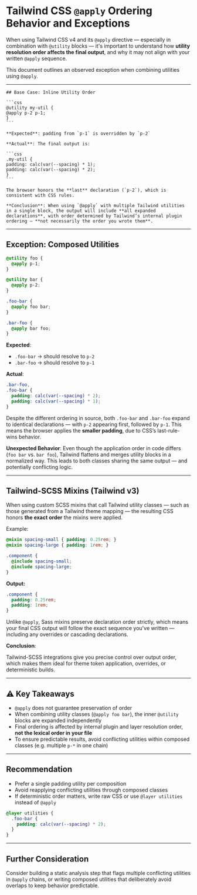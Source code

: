 # Tailwind CSS `@apply` Ordering Behavior and Exceptions

When using Tailwind CSS v4 and its `@apply` directive — especially in combination with `@utility` blocks — it's important to understand how **utility resolution order affects the final output**, and why it may not align with your written `@apply` sequence.

This document outlines an observed exception when combining utilities using `@apply`.

---

    ## Base Case: Inline Utility Order

    ```css
    @utility my-util {
    @apply p-2 p-1;
    }
    ```

    **Expected**: padding from `p-1` is overridden by `p-2`

    **Actual**: The final output is:

    ```css
    .my-util {
    padding: calc(var(--spacing) * 1);
    padding: calc(var(--spacing) * 2);
    }
    ```

    The browser honors the **last** declaration (`p-2`), which is consistent with CSS rules.

    **Conclusion**: When using `@apply` with multiple Tailwind utilities in a single block, the output will include **all expanded declarations**, with order determined by Tailwind’s internal plugin ordering — **not necessarily the order you wrote them**.

---

## Exception: Composed Utilities

```css
@utility foo {
  @apply p-1;
}

@utility bar {
  @apply p-2;
}

.foo-bar {
  @apply foo bar;
}

.bar-foo {
  @apply bar foo;
}
```

**Expected**:

* `.foo-bar` → should resolve to `p-2`
* `.bar-foo` → should resolve to `p-1`

**Actual**:

```css
.bar-foo,
.foo-bar {
  padding: calc(var(--spacing) * 2);
  padding: calc(var(--spacing) * 1);
}
```

Despite the different ordering in source, both `.foo-bar` and `.bar-foo` expand to identical declarations — with `p-2` appearing first, followed by `p-1`. This means the browser applies the **smaller padding**, due to CSS’s last-rule-wins behavior.

**Unexpected Behavior**:
Even though the application order in code differs (`foo bar` vs. `bar foo`), Tailwind flattens and merges utility blocks in a normalized way. This leads to both classes sharing the same output — and potentially conflicting logic.

---

## Tailwind-SCSS Mixins (Tailwind v3)

When using custom SCSS mixins that call Tailwind utility classes — such as those generated from a Tailwind theme mapping — the resulting CSS honors **the exact order** the mixins were applied.

Example:

```scss
@mixin spacing-small { padding: 0.25rem; }
@mixin spacing-large { padding: 1rem; }

.component {
  @include spacing-small;
  @include spacing-large;
}
```

**Output:**

```css
.component {
  padding: 0.25rem;
  padding: 1rem;
}
```

Unlike `@apply`, Sass mixins preserve declaration order strictly, which means your final CSS output will follow the exact sequence you've written — including any overrides or cascading declarations.

**Conclusion**:

Tailwind-SCSS integrations give you precise control over output order, which makes them ideal for theme token application, overrides, or deterministic builds.

---

## ⚠️ Key Takeaways

* `@apply` does not guarantee preservation of order
* When combining utility classes (`@apply foo bar`), the inner `@utility` blocks are expanded independently
* Final ordering is affected by internal plugin and layer resolution order, **not the lexical order in your file**
* To ensure predictable results, avoid conflicting utilities within composed classes (e.g. multiple `p-*` in one chain)

---

## Recommendation

* Prefer a single padding utility per composition
* Avoid reapplying conflicting utilities through composed classes
* If deterministic order matters, write raw CSS or use `@layer utilities` instead of `@apply`

```css
@layer utilities {
  .foo-bar {
    padding: calc(var(--spacing) * 2);
  }
}
```

---

## Further Consideration

Consider building a static analysis step that flags multiple conflicting utilities in `@apply` chains, or writing composed utilities that deliberately avoid overlaps to keep behavior predictable.

